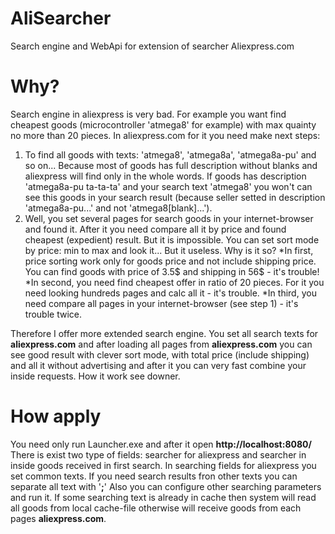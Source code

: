 # AliSearcher
Search engine and WebApi for extension of searcher Aliexpress.com
# Why?
Search engine in aliexpress is very bad. For example you want find cheapest goods (microcontroller 'atmega8' for example) with max quainty no more than 20 pieces. 
In aliexpress.com for it you need make next steps:
1. To find all goods with texts: 'atmega8', 'atmega8a', 'atmega8a-pu' and so on... Because most of goods has full description without blanks and 
aliexpress will find only in the whole words. If goods has description 'atmega8a-pu ta-ta-ta' and your search text 'atmega8' you won't can see this goods in your search result
(because seller setted in description 'atmega8a-pu...' and not 'atmega8[blank]...'). 
2. Well, you set several pages for search goods in your internet-browser and found it. After it you need compare all it by price and found cheapest (expedient) result.
But it is impossible. You can set sort mode by price: min to max and look it... But it useless. Why is it so? 
*In first, price sorting work only for goods price and not include shipping price. You can find goods with price of 3.5$ and shipping in 56$ - it's trouble!
*In second, you need find cheapest offer in ratio of 20 pieces. For it you need looking hundreds pages and calc all it - it's trouble.
*In third, you need compare all pages in your internet-browser (see step 1) - it's trouble twice.

Therefore I offer more extended search engine. You set all search texts for **aliexpress.com**  and after loading all pages from **aliexpress.com**
you can see good result with clever sort mode, with total price (include shipping) and all it without advertising and after it you can very fast combine your inside requests. 
How it work see downer.
# How apply
You need only run Launcher.exe and after it open **http://localhost:8080/**
There is exist two type of fields: searcher for aliexpress and searcher in inside goods received in first search.
In searching fields for aliexpress you set common texts. If you need search results fron other texts you can separate all text with '**;**'
Also you can configure other searching parameters and run it. If some searching text  is already in cache then system will read all goods from local cache-file otherwise
will receive goods from each pages **aliexpress.com**.